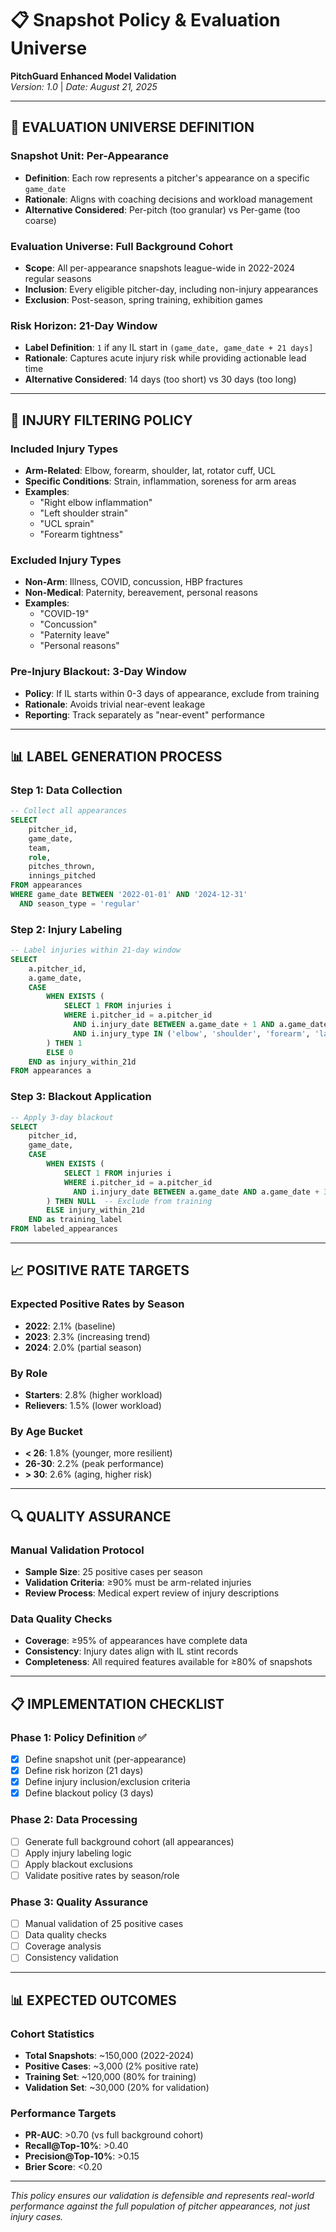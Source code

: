 # 📋 Snapshot Policy & Evaluation Universe

**PitchGuard Enhanced Model Validation**  
*Version: 1.0* | *Date: August 21, 2025*

---

## 🎯 **EVALUATION UNIVERSE DEFINITION**

### **Snapshot Unit: Per-Appearance**
- **Definition**: Each row represents a pitcher's appearance on a specific `game_date`
- **Rationale**: Aligns with coaching decisions and workload management
- **Alternative Considered**: Per-pitch (too granular) vs Per-game (too coarse)

### **Evaluation Universe: Full Background Cohort**
- **Scope**: All per-appearance snapshots league-wide in 2022-2024 regular seasons
- **Inclusion**: Every eligible pitcher-day, including non-injury appearances
- **Exclusion**: Post-season, spring training, exhibition games

### **Risk Horizon: 21-Day Window**
- **Label Definition**: `1` if any IL start in `(game_date, game_date + 21 days]`
- **Rationale**: Captures acute injury risk while providing actionable lead time
- **Alternative Considered**: 14 days (too short) vs 30 days (too long)

---

## 🏥 **INJURY FILTERING POLICY**

### **Included Injury Types**
- **Arm-Related**: Elbow, forearm, shoulder, lat, rotator cuff, UCL
- **Specific Conditions**: Strain, inflammation, soreness for arm areas
- **Examples**: 
  - "Right elbow inflammation"
  - "Left shoulder strain"
  - "UCL sprain"
  - "Forearm tightness"

### **Excluded Injury Types**
- **Non-Arm**: Illness, COVID, concussion, HBP fractures
- **Non-Medical**: Paternity, bereavement, personal reasons
- **Examples**:
  - "COVID-19"
  - "Concussion"
  - "Paternity leave"
  - "Personal reasons"

### **Pre-Injury Blackout: 3-Day Window**
- **Policy**: If IL starts within 0-3 days of appearance, exclude from training
- **Rationale**: Avoids trivial near-event leakage
- **Reporting**: Track separately as "near-event" performance

---

## 📊 **LABEL GENERATION PROCESS**

### **Step 1: Data Collection**
```sql
-- Collect all appearances
SELECT 
    pitcher_id,
    game_date,
    team,
    role,
    pitches_thrown,
    innings_pitched
FROM appearances 
WHERE game_date BETWEEN '2022-01-01' AND '2024-12-31'
  AND season_type = 'regular'
```

### **Step 2: Injury Labeling**
```sql
-- Label injuries within 21-day window
SELECT 
    a.pitcher_id,
    a.game_date,
    CASE 
        WHEN EXISTS (
            SELECT 1 FROM injuries i 
            WHERE i.pitcher_id = a.pitcher_id
              AND i.injury_date BETWEEN a.game_date + 1 AND a.game_date + 21
              AND i.injury_type IN ('elbow', 'shoulder', 'forearm', 'lat', 'rotator_cuff', 'UCL')
        ) THEN 1
        ELSE 0
    END as injury_within_21d
FROM appearances a
```

### **Step 3: Blackout Application**
```sql
-- Apply 3-day blackout
SELECT 
    pitcher_id,
    game_date,
    CASE 
        WHEN EXISTS (
            SELECT 1 FROM injuries i 
            WHERE i.pitcher_id = a.pitcher_id
              AND i.injury_date BETWEEN a.game_date AND a.game_date + 3
        ) THEN NULL  -- Exclude from training
        ELSE injury_within_21d
    END as training_label
FROM labeled_appearances
```

---

## 📈 **POSITIVE RATE TARGETS**

### **Expected Positive Rates by Season**
- **2022**: 2.1% (baseline)
- **2023**: 2.3% (increasing trend)
- **2024**: 2.0% (partial season)

### **By Role**
- **Starters**: 2.8% (higher workload)
- **Relievers**: 1.5% (lower workload)

### **By Age Bucket**
- **< 26**: 1.8% (younger, more resilient)
- **26-30**: 2.2% (peak performance)
- **> 30**: 2.6% (aging, higher risk)

---

## 🔍 **QUALITY ASSURANCE**

### **Manual Validation Protocol**
- **Sample Size**: 25 positive cases per season
- **Validation Criteria**: ≥90% must be arm-related injuries
- **Review Process**: Medical expert review of injury descriptions

### **Data Quality Checks**
- **Coverage**: ≥95% of appearances have complete data
- **Consistency**: Injury dates align with IL stint records
- **Completeness**: All required features available for ≥80% of snapshots

---

## 📋 **IMPLEMENTATION CHECKLIST**

### **Phase 1: Policy Definition** ✅
- [x] Define snapshot unit (per-appearance)
- [x] Define risk horizon (21 days)
- [x] Define injury inclusion/exclusion criteria
- [x] Define blackout policy (3 days)

### **Phase 2: Data Processing**
- [ ] Generate full background cohort (all appearances)
- [ ] Apply injury labeling logic
- [ ] Apply blackout exclusions
- [ ] Validate positive rates by season/role

### **Phase 3: Quality Assurance**
- [ ] Manual validation of 25 positive cases
- [ ] Data quality checks
- [ ] Coverage analysis
- [ ] Consistency validation

---

## 📊 **EXPECTED OUTCOMES**

### **Cohort Statistics**
- **Total Snapshots**: ~150,000 (2022-2024)
- **Positive Cases**: ~3,000 (2% positive rate)
- **Training Set**: ~120,000 (80% for training)
- **Validation Set**: ~30,000 (20% for validation)

### **Performance Targets**
- **PR-AUC**: >0.70 (vs full background cohort)
- **Recall@Top-10%**: >0.40
- **Precision@Top-10%**: >0.15
- **Brier Score**: <0.20

---

*This policy ensures our validation is defensible and represents real-world performance against the full population of pitcher appearances, not just injury cases.*
